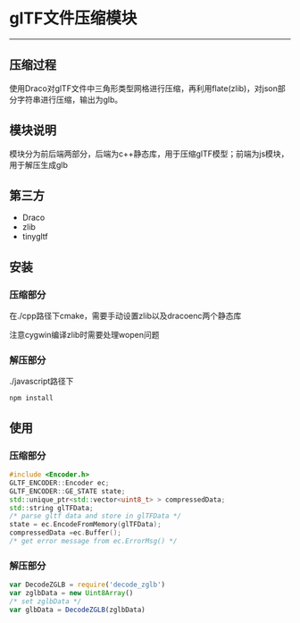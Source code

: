 # glTF文件压缩模块

---

## 压缩过程

使用Draco对glTF文件中三角形类型网格进行压缩，再利用flate(zlib)，对json部分字符串进行压缩，输出为glb。

## 模块说明

模块分为前后端两部分，后端为c++静态库，用于压缩glTF模型；前端为js模块，用于解压生成glb

## 第三方

* Draco
* zlib
* tinygltf

## 安装

### 压缩部分

在./cpp路径下cmake，需要手动设置zlib以及dracoenc两个静态库

注意cygwin编译zlib时需要处理wopen问题

### 解压部分

./javascript路径下

```shell
npm install
```

## 使用

### 压缩部分

```c++
#include <Encoder.h>
GLTF_ENCODER::Encoder ec;
GLTF_ENCODER::GE_STATE state;
std::unique_ptr<std::vector<uint8_t> > compressedData;
std::string glTFData;
/* parse gltf data and store in glTFData */
state = ec.EncodeFromMemory(glTFData);
compressedData =ec.Buffer();
/* get error message from ec.ErrorMsg() */
```

### 解压部分

```js
var DecodeZGLB = require('decode_zglb')
var zglbData = new Uint8Array()
/* set zglbData */
var glbData = DecodeZGLB(zglbData)
```


